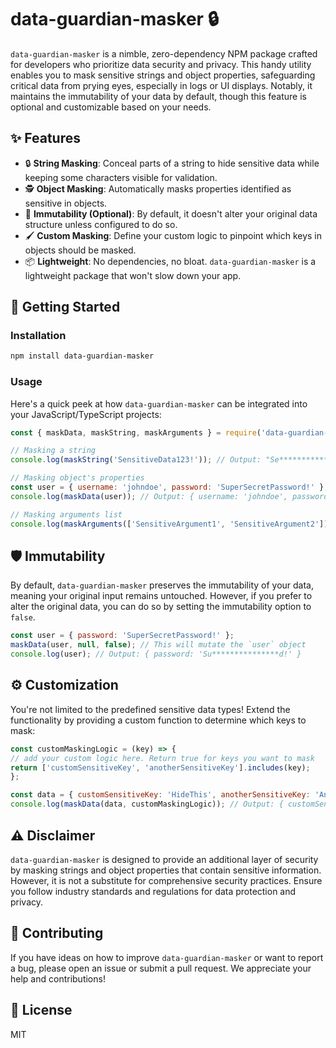 # data-guardian-masker 🔒

`data-guardian-masker` is a nimble, zero-dependency NPM package crafted for developers who prioritize data security and privacy. This handy utility enables you to mask sensitive strings and object properties, safeguarding critical data from prying eyes, especially in logs or UI displays. Notably, it maintains the immutability of your data by default, though this feature is optional and customizable based on your needs.

## ✨ Features

- 🔒 **String Masking**: Conceal parts of a string to hide sensitive data while keeping some characters visible for validation.
- 🕵️ **Object Masking**: Automatically masks properties identified as sensitive in objects.
- 🔮 **Immutability (Optional)**: By default, it doesn't alter your original data structure unless configured to do so.
- 🖌️ **Custom Masking**: Define your custom logic to pinpoint which keys in objects should be masked.
- 📦 **Lightweight**: No dependencies, no bloat. `data-guardian-masker` is a lightweight package that won't slow down your app.

## 🚀 Getting Started

### Installation

```sh
npm install data-guardian-masker
```

### Usage

Here's a quick peek at how `data-guardian-masker` can be integrated into your JavaScript/TypeScript projects:

```javascript
const { maskData, maskString, maskArguments } = require('data-guardian-masker');

// Masking a string
console.log(maskString('SensitiveData123!')); // Output: "Se************123!"

// Masking object's properties
const user = { username: 'johndoe', password: 'SuperSecretPassword!' };
console.log(maskData(user)); // Output: { username: 'johndoe', password: 'Su***************d!' }

// Masking arguments list
console.log(maskArguments(['SensitiveArgument1', 'SensitiveArgument2'])); // Output: ["Se*****************1", "Se*****************2"]
```

## 🛡️ Immutability

By default, `data-guardian-masker` preserves the immutability of your data, meaning your original input remains untouched. However, if you prefer to alter the original data, you can do so by setting the immutability option to `false`.

```javascript
const user = { password: 'SuperSecretPassword!' };
maskData(user, null, false); // This will mutate the `user` object
console.log(user); // Output: { password: 'Su***************d!' }
```

## ⚙️ Customization

You're not limited to the predefined sensitive data types! Extend the functionality by providing a custom function to determine which keys to mask:

```javascript
const customMaskingLogic = (key) => {
// add your custom logic here. Return true for keys you want to mask
return ['customSensitiveKey', 'anotherSensitiveKey'].includes(key);
};

const data = { customSensitiveKey: 'HideThis', anotherSensitiveKey: 'AndThis', normalKey: 'ButNotThis' };
console.log(maskData(data, customMaskingLogic)); // Output: { customSensitiveKey: 'Hi******s', anotherSensitiveKey: 'An******s', normalKey: 'ButNotThis' }
```

## ⚠️ Disclaimer

`data-guardian-masker` is designed to provide an additional layer of security by masking strings and object properties that contain sensitive information. However, it is not a substitute for comprehensive security practices. Ensure you follow industry standards and regulations for data protection and privacy.

## 🎈 Contributing

If you have ideas on how to improve `data-guardian-masker` or want to report a bug, please open an issue or submit a pull request. We appreciate your help and contributions!

## 📜 License

MIT

